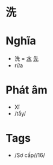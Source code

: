 # 洗

# Nghĩa
* 洗 = [水](水.md) [先](先.md)
* rửa

# Phát âm
* Xǐ
*  /tẩy/

# Tags
* /Sơ cấp//16/

<script>window.HANZI_FIELD='洗';</script>
